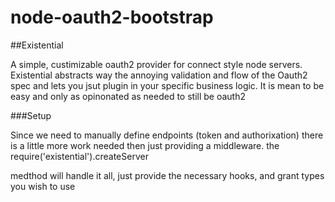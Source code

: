 node-oauth2-bootstrap
=====================

##Existential

A simple, custimizable oauth2 provider for connect style node servers. Existential abstracts way the annoying validation and flow of the Oauth2 spec and lets you jsut plugin in your specific business logic. It is mean to be easy and only as opinonated as needed to still be oauth2

###Setup

Since we need to manually define endpoints (token and authorixation) there is a little more work needed then just providing a middleware. the
    require('existential').createServer
    
medthod will handle it all, just provide the necessary hooks, and grant types you wish to use
